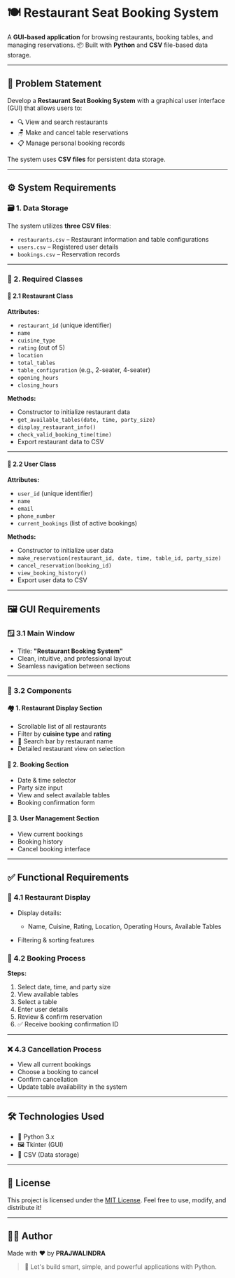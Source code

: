 # 🍽️ Restaurant Seat Booking System

A **GUI-based application** for browsing restaurants, booking tables, and managing reservations.
📦 Built with **Python** and **CSV** file-based data storage.

---

## 🚩 Problem Statement

Develop a **Restaurant Seat Booking System** with a graphical user interface (GUI) that allows users to:

* 🔍 View and search restaurants
* 🪑 Make and cancel table reservations
* 📋 Manage personal booking records

The system uses **CSV files** for persistent data storage.

---

## ⚙️ System Requirements

### 🗃️ 1. Data Storage

The system utilizes **three CSV files**:

* `restaurants.csv` – Restaurant information and table configurations
* `users.csv` – Registered user details
* `bookings.csv` – Reservation records

---

### 🧱 2. Required Classes

#### 🏨 2.1 Restaurant Class

**Attributes:**

* `restaurant_id` (unique identifier)
* `name`
* `cuisine_type`
* `rating` (out of 5)
* `location`
* `total_tables`
* `table_configuration` (e.g., 2-seater, 4-seater)
* `opening_hours`
* `closing_hours`

**Methods:**

* Constructor to initialize restaurant data
* `get_available_tables(date, time, party_size)`
* `display_restaurant_info()`
* `check_valid_booking_time(time)`
* Export restaurant data to CSV

---

#### 👤 2.2 User Class

**Attributes:**

* `user_id` (unique identifier)
* `name`
* `email`
* `phone_number`
* `current_bookings` (list of active bookings)

**Methods:**

* Constructor to initialize user data
* `make_reservation(restaurant_id, date, time, table_id, party_size)`
* `cancel_reservation(booking_id)`
* `view_booking_history()`
* Export user data to CSV

---

## 🖼️ GUI Requirements

### 🪟 3.1 Main Window

* Title: **"Restaurant Booking System"**
* Clean, intuitive, and professional layout
* Seamless navigation between sections

---

### 🧩 3.2 Components

#### 🏘️ 1. Restaurant Display Section

* Scrollable list of all restaurants
* Filter by **cuisine type** and **rating**
* 🔎 Search bar by restaurant name
* Detailed restaurant view on selection

#### 📅 2. Booking Section

* Date & time selector
* Party size input
* View and select available tables
* Booking confirmation form

#### 👥 3. User Management Section

* View current bookings
* Booking history
* Cancel booking interface

---

## ✅ Functional Requirements

### 🏪 4.1 Restaurant Display

* Display details:

  * Name, Cuisine, Rating, Location, Operating Hours, Available Tables
* Filtering & sorting features

### 📝 4.2 Booking Process

**Steps:**

1. Select date, time, and party size
2. View available tables
3. Select a table
4. Enter user details
5. Review & confirm reservation
6. ✅ Receive booking confirmation ID

---

### ❌ 4.3 Cancellation Process

* View all current bookings
* Choose a booking to cancel
* Confirm cancellation
* Update table availability in the system

---

## 🛠️ Technologies Used

* 🐍 Python 3.x
* 🖼️ Tkinter (GUI)
* 📄 CSV (Data storage)

---

## 📜 License

This project is licensed under the [MIT License](LICENSE).
Feel free to use, modify, and distribute it!

---

## 👨‍💻 Author

Made with ❤️ by **PRAJWALINDRA**

> 🚀 Let's build smart, simple, and powerful applications with Python.
